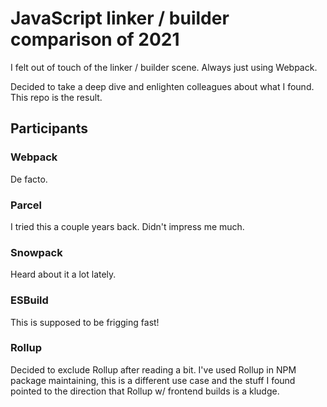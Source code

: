 # JavaScript linker / builder comparison of 2021

I felt out of touch of the linker / builder scene. Always just using Webpack.

Decided to take a deep dive and enlighten colleagues about what I found. This repo is the result.

## Participants

### Webpack

De facto.

### Parcel

I tried this a couple years back. Didn't impress me much.

### Snowpack

Heard about it a lot lately.

### ESBuild

This is supposed to be frigging fast!

### Rollup

Decided to exclude Rollup after reading a bit. I've used Rollup in NPM
package maintaining, this is a different use case and the stuff I found
pointed to the direction that Rollup w/ frontend builds is a kludge.
